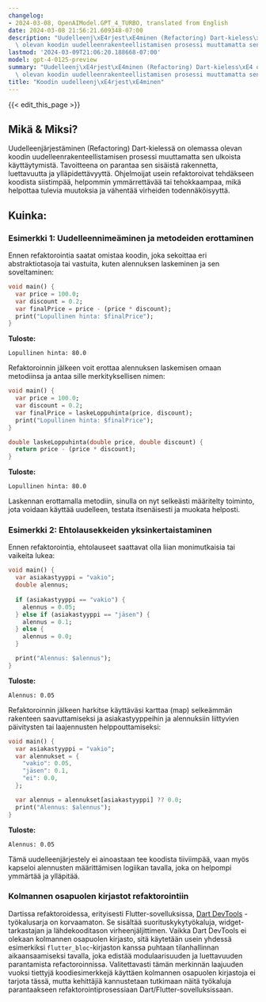 ```yaml
---
changelog:
- 2024-03-08, OpenAIModel.GPT_4_TURBO, translated from English
date: 2024-03-08 21:56:21.609348-07:00
description: "Uudelleenj\xE4rjest\xE4minen (Refactoring) Dart-kieless\xE4 on olemassa\
  \ olevan koodin uudelleenrakenteellistamisen prosessi muuttamatta sen ulkoista\u2026"
lastmod: '2024-03-09T21:06:20.188668-07:00'
model: gpt-4-0125-preview
summary: "Uudelleenj\xE4rjest\xE4minen (Refactoring) Dart-kieless\xE4 on olemassa\
  \ olevan koodin uudelleenrakenteellistamisen prosessi muuttamatta sen ulkoista\u2026"
title: "Koodin uudelleenj\xE4rjest\xE4minen"
---
```


{{< edit_this_page >}}

## Mikä & Miksi?

Uudelleenjärjestäminen (Refactoring) Dart-kielessä on olemassa olevan koodin uudelleenrakenteellistamisen prosessi muuttamatta sen ulkoista käyttäytymistä. Tavoitteena on parantaa sen sisäistä rakennetta, luettavuutta ja ylläpidettävyyttä. Ohjelmoijat usein refaktoroivat tehdäkseen koodista siistimpää, helpommin ymmärrettävää tai tehokkaampaa, mikä helpottaa tulevia muutoksia ja vähentää virheiden todennäköisyyttä.

## Kuinka:

### Esimerkki 1: Uudelleennimeäminen ja metodeiden erottaminen

Ennen refaktorointia saatat omistaa koodin, joka sekoittaa eri abstraktiotasoja tai vastuita, kuten alennuksen laskeminen ja sen soveltaminen:

```dart
void main() {
  var price = 100.0;
  var discount = 0.2;
  var finalPrice = price - (price * discount);
  print("Lopullinen hinta: $finalPrice");
}
```

**Tuloste:**
```
Lopullinen hinta: 80.0
```

Refaktoroinnin jälkeen voit erottaa alennuksen laskemisen omaan metodiinsa ja antaa sille merkityksellisen nimen:

```dart
void main() {
  var price = 100.0;
  var discount = 0.2;
  var finalPrice = laskeLoppuhinta(price, discount);
  print("Lopullinen hinta: $finalPrice");
}

double laskeLoppuhinta(double price, double discount) {
  return price - (price * discount);
}
```

**Tuloste:**
```
Lopullinen hinta: 80.0
```

Laskennan erottamalla metodiin, sinulla on nyt selkeästi määritelty toiminto, jota voidaan käyttää uudelleen, testata itsenäisesti ja muokata helposti.

### Esimerkki 2: Ehtolausekkeiden yksinkertaistaminen

Ennen refaktorointia, ehtolauseet saattavat olla liian monimutkaisia tai vaikeita lukea:

```dart
void main() {
  var asiakastyyppi = "vakio";
  double alennus;
  
  if (asiakastyyppi == "vakio") {
    alennus = 0.05;
  } else if (asiakastyyppi == "jäsen") {
    alennus = 0.1;
  } else {
    alennus = 0.0;
  }

  print("Alennus: $alennus");
}
```

**Tuloste:**
```
Alennus: 0.05
```

Refaktoroinnin jälkeen harkitse käyttäväsi karttaa (map) selkeämmän rakenteen saavuttamiseksi ja asiakastyyppeihin ja alennuksiin liittyvien päivitysten tai laajennusten helppouttamiseksi:

```dart
void main() {
  var asiakastyyppi = "vakio";
  var alennukset = {
    "vakio": 0.05,
    "jäsen": 0.1,
    "ei": 0.0,
  };

  var alennus = alennukset[asiakastyyppi] ?? 0.0;
  print("Alennus: $alennus");
}
```

**Tuloste:**
```
Alennus: 0.05
```

Tämä uudelleenjärjestely ei ainoastaan tee koodista tiiviimpää, vaan myös kapseloi alennusten määrittämisen logiikan tavalla, joka on helpompi ymmärtää ja ylläpitää.

### Kolmannen osapuolen kirjastot refaktorointiin

Dartissa refaktoroidessa, erityisesti Flutter-sovelluksissa, [Dart DevTools](https://dart.dev/tools/dart-devtools) -työkalusarja on korvaamaton. Se sisältää suorituskykytyökaluja, widget-tarkastajan ja lähdekooditason virheenjäljittimen. Vaikka Dart DevTools ei olekaan kolmannen osapuolen kirjasto, sitä käytetään usein yhdessä esimerkiksi `flutter_bloc`-kirjaston kanssa puhtaan tilanhallinnan aikaansaamiseksi tavalla, joka edistää modulaarisuuden ja luettavuuden parantamista refactoroinnissa. Valitettavasti tämän merkinnän laajuuden vuoksi tiettyjä koodiesimerkkejä käyttäen kolmannen osapuolen kirjastoja ei tarjota tässä, mutta kehittäjiä kannustetaan tutkimaan näitä työkaluja parantaakseen refaktorointiprosessiaan Dart/Flutter-sovelluksissaan.
